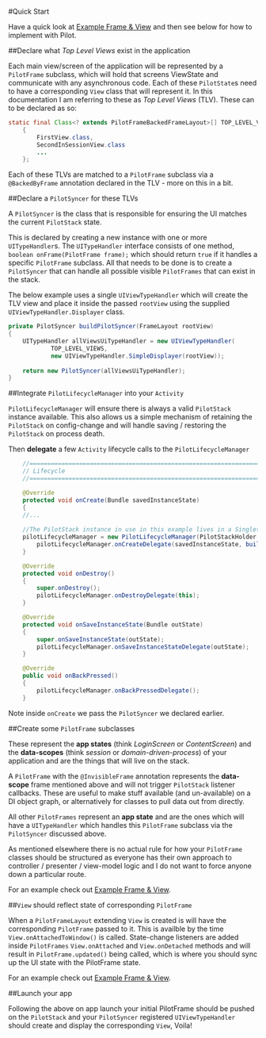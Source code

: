 #Quick Start

Have a quick look at [Example Frame & View](https://github.com/doridori/Pilot/blob/master/docs%2Fexample_frame_and_view.md) and then see below for how to implement with Pilot.
    
##Declare what _Top Level Views_ exist in the application

Each main view/screen of the application will be represented by a `PilotFrame` subclass, which will hold that screens ViewState and communicate with any asynchronous code. Each of these `PilotState`s need to have a corresponding `View` class that will represent it. In this documentation I am referring to these as _Top Level Views_ (TLV). These can to be declared as so: 

```java
static final Class<? extends PilotFrameBackedFrameLayout>[] TOP_LEVEL_VIEWS = new Class[]
    {
        FirstView.class,
        SecondInSessionView.class
        ...
    };
```

Each of these TLVs are matched to a `PilotFrame` subclass via a `@BackedByFrame` annotation declared in the TLV - more on this in a bit.

##Declare a `PilotSyncer` for these TLVs
 
A `PilotSyncer` is the class that is responsible for ensuring the UI matches the current `PilotStack` state. 

This is declared by creating a new instance with one or more `UITypeHandler`s. The `UITypeHandler` interface consists of one method, `boolean onFrame(PilotFrame frame);` which should return `true` if it handles a specific `PilotFrame` subclass. All that needs to be done is to create a `PilotSyncer` that can handle all possible visible `PilotFrames` that can exist in the stack.

The below example uses a single `UIViewTypeHandler` which will create the TLV view and place it inside the passed `rootView` using the supplied `UIViewTypeHandler.Displayer` class. 

```java
private PilotSyncer buildPilotSyncer(FrameLayout rootView)
{        
    UITypeHandler allViewsUiTypeHandler = new UIViewTypeHandler(
            TOP_LEVEL_VIEWS, 
            new UIViewTypeHandler.SimpleDisplayer(rootView));
        
    return new PilotSyncer(allViewsUiTypeHandler);
}
```
 
##Integrate `PilotLifecycleManager` into your `Activity`

`PilotLifecycleManager` will ensure there is always a valid `PilotStack` instance available.  This also allows us a simple mechanism of retaining the `PilotStack` on config-change and will handle saving / restoring the `PilotStack` on process death.

Then **delegate** a few `Activity` lifecycle calls to the `PilotLifecycleManager`

```java
    //==================================================================//
    // Lifecycle
    //==================================================================//

    @Override
    protected void onCreate(Bundle savedInstanceState)
    {
	//...
	
	//The PilotStack instance in use in this example lives in a Singleton. The manager will ensure this Activity won't leak.
	pilotLifecycleManager = new PilotLifecycleManager(PilotStackHolder.getInstance(), EnterCardPresenter.class);
        pilotLifecycleManager.onCreateDelegate(savedInstanceState, buildPilotSyncer(rootView), this);
    }

    @Override
    protected void onDestroy()
    {
        super.onDestroy();
        pilotLifecycleManager.onDestroyDelegate(this);
    }

    @Override
    protected void onSaveInstanceState(Bundle outState)
    {
        super.onSaveInstanceState(outState);
        pilotLifecycleManager.onSaveInstanceStateDelegate(outState);
    }

    @Override
    public void onBackPressed()
    {
        pilotLifecycleManager.onBackPressedDelegate();
    }
```

Note inside `onCreate` we pass the `PilotSyncer` we declared earlier.


##Create some `PilotFrame` subclasses

These represent the **app states** (think _LoginScreen_ or _ContentScreen_) and the **data-scopes** (think _session_ or _domain-driven-process_)  of your application and are the things that will live on the stack.

A `PilotFrame` with the `@InvisibleFrame` annotation represents the **data-scope** frame mentioned above and will not trigger `PilotStack` listener callbacks. These are useful to make stuff available (and un-available) on a DI object graph, or alternatively for classes to pull data out from directly.

All other `PilotFrames` represent an **app state** and are the ones which will have a `UITypeHandler` which handles this `PilotFrame` subclass via the `PilotSyncer` discussed above.

As mentioned elsewhere there is no actual rule for how your `PilotFrame` classes should be structured as everyone has their own approach to controller / presenter / view-model logic and I do not want to force anyone down a particular route. 

For an example check out [Example Frame & View](https://github.com/doridori/Pilot/blob/master/docs%2Fexample_frame_and_view.md).

##`View` should reflect state of corresponding `PilotFrame`

When a `PilotFrameLayout` extending `View` is created is will have the corresponding `PilotFrame` passed to it. This is availble by the time `View.onAttachedToWindow()` is called.  State-change listeners are added inside `PilotFrames` `View.onAttached` and `View.onDetached` methods and will result in `PilotFrame.updated()` being called, which is where you should sync up the UI state with the PilotFrame state.

For an example check out [Example Frame & View](https://github.com/doridori/Pilot/blob/master/docs%2Fexample_frame_and_view.md).

##Launch your app

Following the above on app launch your initial PilotFrame should be pushed on the `PilotStack` and your `PilotSyncer` registered `UIViewTypeHandler` should create and display the corresponding `View`, Voila!
